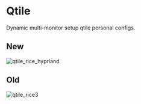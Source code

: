 # Qtile

Dynamic multi-monitor setup qtile personal configs. 

## New

![qtile_rice_hyprland](/.config/qtile/docs/src/assets/img/2024-11-25-15-00-51.png)

## Old

![qtile_rice3](https://github.com/user-attachments/assets/5ec9a035-c334-4bac-8238-b6df0c460470)
